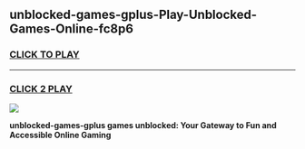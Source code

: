 
## unblocked-games-gplus-Play-Unblocked-Games-Online-fc8p6
<h3>
<a href="https://premium76.site?title=unblocked-games-gplus&ref=25A">CLICK TO PLAY</a></h3>
<hr>

<h3>
<a href="https://premium76.site?title=unblocked-games-gplus&ref=25A">CLICK 2 PLAY</a>
  
</h3>

<a href="https://premium76.site?title=unblocked-games-gplus&ref=25A"><img src="https://clearcache.store/games.png"></a>


**unblocked-games-gplus games unblocked: Your Gateway to Fun and Accessible Online Gaming**

